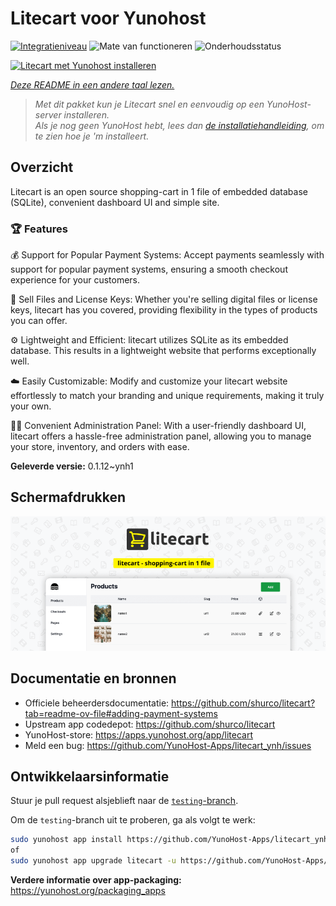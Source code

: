 <!--
NB: Deze README is automatisch gegenereerd door <https://github.com/YunoHost/apps/tree/master/tools/readme_generator>
Hij mag NIET handmatig aangepast worden.
-->

# Litecart voor Yunohost

[![Integratieniveau](https://dash.yunohost.org/integration/litecart.svg)](https://ci-apps.yunohost.org/ci/apps/litecart/) ![Mate van functioneren](https://ci-apps.yunohost.org/ci/badges/litecart.status.svg) ![Onderhoudsstatus](https://ci-apps.yunohost.org/ci/badges/litecart.maintain.svg)

[![Litecart met Yunohost installeren](https://install-app.yunohost.org/install-with-yunohost.svg)](https://install-app.yunohost.org/?app=litecart)

*[Deze README in een andere taal lezen.](./ALL_README.md)*

> *Met dit pakket kun je Litecart snel en eenvoudig op een YunoHost-server installeren.*  
> *Als je nog geen YunoHost hebt, lees dan [de installatiehandleiding](https://yunohost.org/install), om te zien hoe je 'm installeert.*

## Overzicht

Litecart is an open source shopping-cart in 1 file of embedded database (SQLite), convenient dashboard UI and simple site.

### 🏆 Features

💰 Support for Popular Payment Systems: Accept payments seamlessly with support for popular payment systems, ensuring a smooth checkout experience for your customers.

🔑 Sell Files and License Keys: Whether you're selling digital files or license keys, litecart has you covered, providing flexibility in the types of products you can offer.

⚙️ Lightweight and Efficient: litecart utilizes SQLite as its embedded database. This results in a lightweight website that performs exceptionally well.

☁️ Easily Customizable: Modify and customize your litecart website effortlessly to match your branding and unique requirements, making it truly your own.

🧞‍♂️ Convenient Administration Panel: With a user-friendly dashboard UI, litecart offers a hassle-free administration panel, allowing you to manage your store, inventory, and orders with ease.


**Geleverde versie:** 0.1.12~ynh1

## Schermafdrukken

![Schermafdrukken van Litecart](./doc/screenshots/banner.png)

## Documentatie en bronnen

- Officiele beheerdersdocumentatie: <https://github.com/shurco/litecart?tab=readme-ov-file#adding-payment-systems>
- Upstream app codedepot: <https://github.com/shurco/litecart>
- YunoHost-store: <https://apps.yunohost.org/app/litecart>
- Meld een bug: <https://github.com/YunoHost-Apps/litecart_ynh/issues>

## Ontwikkelaarsinformatie

Stuur je pull request alsjeblieft naar de [`testing`-branch](https://github.com/YunoHost-Apps/litecart_ynh/tree/testing).

Om de `testing`-branch uit te proberen, ga als volgt te werk:

```bash
sudo yunohost app install https://github.com/YunoHost-Apps/litecart_ynh/tree/testing --debug
of
sudo yunohost app upgrade litecart -u https://github.com/YunoHost-Apps/litecart_ynh/tree/testing --debug
```

**Verdere informatie over app-packaging:** <https://yunohost.org/packaging_apps>
